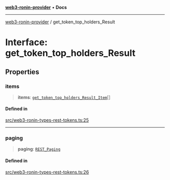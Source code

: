 [**web3-ronin-provider**](../README.md) • **Docs**

***

[web3-ronin-provider](../globals.md) / get\_token\_top\_holders\_Result

# Interface: get\_token\_top\_holders\_Result

## Properties

### items

> **items**: [`get_token_top_holders_Result_Item`](get_token_top_holders_Result_Item.md)[]

#### Defined in

[src/web3-ronin-types-rest-tokens.ts:25](https://github.com/chuacw/web3-ronin-provider/blob/3fc214e27766815592deb24c85c0a23477593bed/src/web3-ronin-types-rest-tokens.ts#L25)

***

### paging

> **paging**: [`REST_Paging`](REST_Paging.md)

#### Defined in

[src/web3-ronin-types-rest-tokens.ts:26](https://github.com/chuacw/web3-ronin-provider/blob/3fc214e27766815592deb24c85c0a23477593bed/src/web3-ronin-types-rest-tokens.ts#L26)
